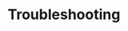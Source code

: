 ---
title: "Troubleshooting"
description: "Step‑by‑step instructions for setting up Python and installing Ursina, including development builds, optional extras, and troubleshooting."
pubDate: "2025-05-08"
category: "[1] Getting Started"
sort: 0
---